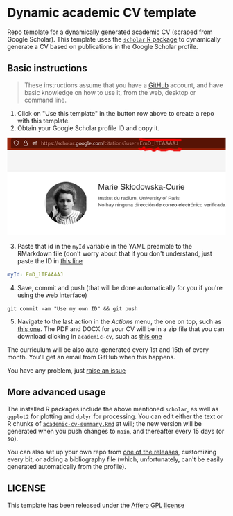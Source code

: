 # Dynamic academic CV template

Repo template for a dynamically generated academic CV (scraped from Google
Scholar). This template uses the [`scholar` R
package](https://cran.r-project.org/web/packages/scholar/index.html) to
dynamically generate a CV based on publications in the Google Scholar profile.

## Basic instructions

> These instructions assume that you have a [GitHub](https://github.com)
account, and have basic knowledge on how to use it, from the web, desktop or
command line.

1. Click on "Use this template" in the button row above to create a repo with
   this template.
2. Obtain your Google Scholar profile ID and copy it.

![Google Profile ID](https://raw.githubusercontent.com/JJ/cv/master/img/marie-curie-id.png)

3. Paste that id in the `myId` variable in the YAML preamble to the RMarkdown
   file (don't worry about that if you don't understand, just paste the ID in
   [this line](https://github.com/JJ/dynamic-academic-cv-template/blob/95157f5627223d26d6362a366e963e21e09b252f/academic-cv-summary.Rmd#L9)

```yaml
myId: EmD_lTEAAAAJ
```

4. Save, commit and push (that will be done automatically for you if you're
   using the web interface)

```shell
git commit -am "Use my own ID" && git push
```

5. Navigate to the last action in the *Actions* menu, the one on top, such as
   [this
   one](https://github.com/JJ/dynamic-academic-cv-template/actions/runs/4487482539). The
   PDF and DOCX for your CV will be in a zip file that you can download clicking in
   `academic-cv`, such as [this
   one](https://github.com/JJ/dynamic-academic-cv-template/suites/11725063370/artifacts/610441418)

The curriculum will be also auto-generated every 1st and 15th of every
month. You'll get an email from GitHub when this happens.

You have any problem, just [raise an issue](https://github.com/JJ/dynamic-academic-cv-template/issues)

## More advanced usage

The installed R packages include the above mentioned `scholar`, as well as
`ggplot2` for plotting and `dplyr` for processing. You can edit either the text
or R chunks of [`academic-cv-summary.Rmd`](academic-cv-summary.Rmd) at will; the
new version will be generated when you push changes to `main`, and thereafter
every 15 days (or so).

You can also set up your own repo from [one of the
releases](https://github.com/JJ/dynamic-academic-cv-template/releases),
customizing every bit, or adding a bibliography file (which, unfortunately,
can't be easily generated automatically from the profile).

## LICENSE

This template has been released under the [Affero GPL license](LICENSE)
